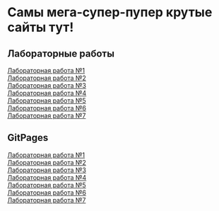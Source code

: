 # Самы мега-супер-пупер крутые сайты тут! #

## **Лабораторные работы** ##

[Лабораторная работа №1](labs/lab1-2)\
[Лабораторная работа №2](labs/lab1-2)\
[Лабораторная работа №3](labs/lab3)\
[Лабораторная работа №4](labs/lab4)\
[Лабораторная работа №5](labs/lab5)\
[Лабораторная работа №6](labs/lab6)\
[Лабораторная работа №7](labs/lab7)

## **GitPages** ##
[Лабораторная работа №1](https://glintuhovyd.github.io/Frontend/labs/lab1-2/FrontendLab1.html)\
[Лабораторная работа №2](https://glintuhovyd.github.io/Frontend/labs/lab1-2/FrontendLab2.html)\
[Лабораторная работа №3](https://glintuhovyd.github.io/Frontend/labs/lab3/page2.html)\
[Лабораторная работа №4](https://glintuhovyd.github.io/Frontend/labs/lab4/table.html)\
[Лабораторная работа №5](https://glintuhovyd.github.io/Frontend/labs/lab5/table.html)\
[Лабораторная работа №6](https://glintuhovyd.github.io/Frontend/labs/lab6/info.html)\
[Лабораторная работа №7](https://glintuhovyd.github.io/Frontend/labs/lab7/films.html)
